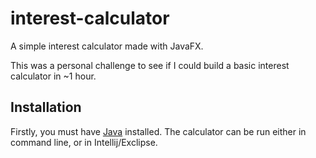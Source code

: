 # interest-calculator

A simple interest calculator made with JavaFX.

This was a personal challenge to see if I could build a basic interest calculator in ~1 hour.

Installation
----------------
Firstly, you must have [Java](https://www.java.com) installed. The calculator can be run either in command line, or in Intellij/Exclipse.
